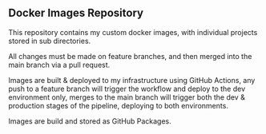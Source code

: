 ## Docker Images Repository  
  
This repository contains my custom docker images, with individual projects stored in sub directories.  
  
All changes must be made on feature branches, and then merged into the main branch via a pull request.  
  
Images are built & deployed to my infrastructure using GitHub Actions, any push to a feature branch will trigger the workflow and deploy to the dev environment only, merges to the main branch will trigger both the dev & production stages of the pipeline, deploying to both environments.
  
Images are build and stored as GitHub Packages.  